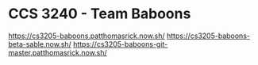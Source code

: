
# CCS 3240 - Team Baboons

https://cs3205-baboons.patthomasrick.now.sh/
https://cs3205-baboons-beta-sable.now.sh/
https://cs3205-baboons-git-master.patthomasrick.now.sh/
